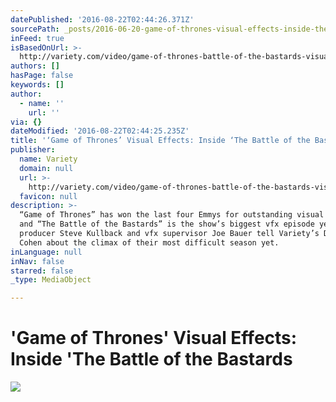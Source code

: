 ```yaml
---
datePublished: '2016-08-22T02:44:26.371Z'
sourcePath: _posts/2016-06-20-game-of-thrones-visual-effects-inside-the-battle-of-the.md
inFeed: true
isBasedOnUrl: >-
  http://variety.com/video/game-of-thrones-battle-of-the-bastards-visual-effects/
authors: []
hasPage: false
keywords: []
author:
  - name: ''
    url: ''
via: {}
dateModified: '2016-08-22T02:44:25.235Z'
title: '‘Game of Thrones’ Visual Effects: Inside ‘The Battle of the Bastards'
publisher:
  name: Variety
  domain: null
  url: >-
    http://variety.com/video/game-of-thrones-battle-of-the-bastards-visual-effects/
  favicon: null
description: >-
  “Game of Thrones” has won the last four Emmys for outstanding visual effects,
  and “The Battle of the Bastards” is the show’s biggest vfx episode yet. Vfx
  producer Steve Kullback and vfx supervisor Joe Bauer tell Variety’s David
  Cohen about the climax of their most difficult season yet.
inLanguage: null
inNav: false
starred: false
_type: MediaObject

---
```

# 'Game of Thrones' Visual Effects: Inside 'The Battle of the Bastards
![](https://the-grid-user-content.s3-us-west-2.amazonaws.com/19ec23e7-5b20-4106-a7a5-5df2ab5fa960.jpg)